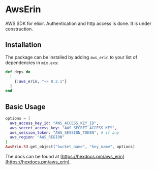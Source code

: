 # AwsErin

AWS SDK for elixir. Authentication and http access is done. It is under construction.

## Installation

The package can be installed by adding `aws_erin` to your list of dependencies in `mix.exs`:

```elixir
def deps do
  [
    {:aws_erin, "~> 0.2.1"}
  ]
end
```
## Basic Usage

```elixir
options = [
  aws_access_key_id: "AWS_ACCESS_KEY_ID",
  aws_secret_access_key: "AWS_SECRET_ACCESS_KEY",
  aws_session_token: "AWS_SESSION_TOKEN", # if any
  aws_region: "AWS_REGION"
]
AwsErin.S3.get_object("bucket_name", "key_name", options)
```

The docs can be found at [https://hexdocs.pm/aws_erin](https://hexdocs.pm/aws_erin).
